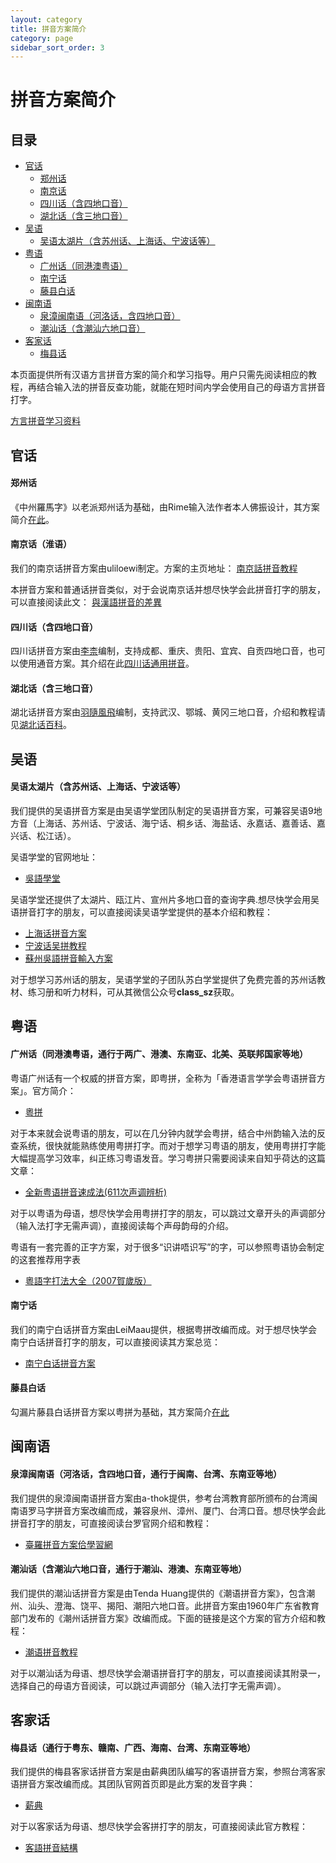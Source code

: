 ```yaml
---
layout: category
title: 拼音方案简介
category: page
sidebar_sort_order: 3
---
```


# 拼音方案简介

## 目录

- [官话](#官话)
  - [郑州话](#郑州话)
  - [南京话](#南京话淮语)
  - [四川话（含四地口音）](#四川话（含四地口音）)
  - [湖北话（含三地口音）](#湖北话（含三地口音）)
- [吴语](#吴语)
  - [吴语太湖片（含苏州话、上海话、宁波话等）](#吴语太湖片含苏州话上海话宁波话等)
- [粤语](#粤语)
  - [广州话（同港澳粤语）](#广州话同港澳粤语通行于两广港澳东南亚北美英联邦国家等地)
  - [南宁话](#南宁话)
  - [藤县白话](#藤县白话)
- [闽南语](#闽南语)
  - [泉漳闽南语（河洛话，含四地口音）](#泉漳闽南语河洛话含四地口音通行于闽南台湾东南亚等地)
  - [潮汕话（含潮汕六地口音）](#潮汕话含潮汕六地口音通行于潮汕港澳东南亚等地)
- [客家话](#客家话)
  - [梅县话](#梅县话通行于粤东赣南广西海南台湾东南亚等地)

本页面提供所有汉语方言拼音方案的简介和学习指导。用户只需先阅读相应的教程，再结合输入法的拼音反查功能，就能在短时间内学会使用自己的母语方言拼音打字。

[方言拼音学习资料](https://share.weiyun.com/5BqauQb)

## 官话

#### 郑州话

《中州羅馬字》以老派郑州话为基础，由Rime输入法作者本人佛振设计，其方案简介[在此](https://github.com/HesperusArcher/zhung/blob/master/Introduction.md)。

#### 南京话（淮语）

我们的南京话拼音方案由uliloewi制定。方案的主页地址：
[南京話拼音教程](https://uliloewi.github.io/LangJinPinIn/CiwnIwn)

本拼音方案和普通话拼音类似，对于会说南京话并想尽快学会此拼音打字的朋友，可以直接阅读此文：
[與漢語拼音的差異](https://uliloewi.github.io/LangJinPinIn/LinIwnChaI)

#### 四川话（含四地口音）

四川话拼音方案由[李柰](https://www.zhihu.com/people/papnas)编制，支持成都、重庆、贵阳、宜宾、自贡四地口音，也可以使用通音方案。其介绍在此[四川话通用拼音](https://zhuanlan.zhihu.com/p/34562639)。

#### 湖北话（含三地口音）

湖北话拼音方案由[羽隨風飛](https://www.zhihu.com/people/yu-sui-feng-fei-81)编制，支持武汉、鄂城、黄冈三地口音，介绍和教程请见[湖北话百科](https://github.com/yuxifongfei/hubehua/wiki)。

## 吴语

#### 吴语太湖片（含苏州话、上海话、宁波话等）

我们提供的吴语拼音方案是由吴语学堂团队制定的吴语拼音方案，可兼容吴语9地方音（上海话、苏州话、宁波话、海宁话、桐乡话、海盐话、永嘉话、嘉善话、嘉兴话、松江话）。

吴语学堂的官网地址：

- [吳語學堂](https://www.wugniu.com/)

吴语学堂还提供了太湖片、瓯江片、宣州片多地口音的查询字典.想尽快学会用吴语拼音打字的朋友，可以直接阅读吴语学堂提供的基本介绍和教程：

- [上海话拼音方案](https://www.wugniu.com/yinxi/shanghai)
- [宁波话吴拼教程](https://shinzoqchiuq.github.io/gninpou-tutorial/)
- [蘇州吳語拼音輸入方案](https://github.com/NGLI/rime-wugniu_soutseu)

对于想学习苏州话的朋友，吴语学堂的子团队苏白学堂提供了免费完善的苏州话教材、练习册和听力材料，可从其微信公众号**class_sz**获取。

## 粤语

#### 广州话（同港澳粤语，通行于两广、港澳、东南亚、北美、英联邦国家等地）

粤语广州话有一个权威的拼音方案，即粤拼，全称为「香港语言学学会粤语拼音方案」。官方简介：

- [粵拼](https://www.lshk.org/jyutping)

对于本来就会说粤语的朋友，可以在几分钟内就学会粤拼，结合中州韵输入法的反查系统，很快就能熟练使用粤拼打字。而对于想学习粤语的朋友，使用粤拼打字能大幅提高学习效率，纠正练习粤语发音。学习粤拼只需要阅读来自知乎荷达的这篇文章：

- [全新粤语拼音速成法(611次声调辨析)](https://zhuanlan.zhihu.com/p/22005669)

对于以粤语为母语，想尽快学会用粤拼打字的朋友，可以跳过文章开头的声调部分（输入法打字无需声调），直接阅读每个声母韵母的介绍。

粤语有一套完善的正字方案，对于很多“识讲唔识写”的字，可以参照粤语协会制定的这套推荐用字表

- [粵語字打法大全（2007賀歲版）](http://www.cantonese.asia/attachments/school/canchars.htm)

#### 南宁话

我们的南宁白话拼音方案由LeiMaau提供，根据粤拼改编而成。对于想尽快学会南宁白话拼音打字的朋友，可以直接阅读其方案总览：

- [南宁白话拼音方案](https://leimaau.github.io/book/PHONETICIZE.html)

#### 藤县白话

勾漏片藤县白话拼音方案以粤拼为基础，其方案简介[在此](https://github.com/cryptogun/gaulau_jyutping)

## 闽南语

#### 泉漳闽南语（河洛话，含四地口音，通行于闽南、台湾、东南亚等地）

我们提供的泉漳闽南语拼音方案由a-thok提供，参考台湾教育部所颁布的台湾闽南语罗马字拼音方案改编而成，兼容泉州、漳州、厦门、台湾口音。想尽快学会此拼音打字的朋友，可直接阅读台罗官网介绍和教程：

- [臺羅拼音方案佮學習網](http://www.ntcu.edu.tw/tailo/sound.htm)

#### 潮汕话（含潮汕六地口音，通行于潮汕、港澳、东南亚等地）

我们提供的潮汕话拼音方案是由Tenda Huang提供的《潮语拼音方案》，包含潮州、汕头、澄海、饶平、揭阳、潮阳六地口音。此拼音方案由1960年广东省教育部门发布的《潮州话拼音方案》改编而成。下面的链接是这个方案的官方介绍和教程：

- [潮语拼音教程](https://kahaani.github.io/gatian/index.html)

对于以潮汕话为母语、想尽快学会潮语拼音打字的朋友，可以直接阅读其附录一，选择自己的母语方音阅读，可以跳过声调部分（输入法打字无需声调）。

## 客家话

#### 梅县话（通行于粤东、赣南、广西、海南、台湾、东南亚等地）

我们提供的梅县客家话拼音方案是由薪典团队编写的客语拼音方案，参照台湾客家语拼音方案改编而成。其团队官网首页即是此方案的发音字典：

- [薪典](http://syndict.com/)

对于以客家话为母语、想尽快学会客拼打字的朋友，可直接阅读此官方教程：

- [客語拼音結構](http://syndict.com/hakka/tutorial/1.8.htm)

